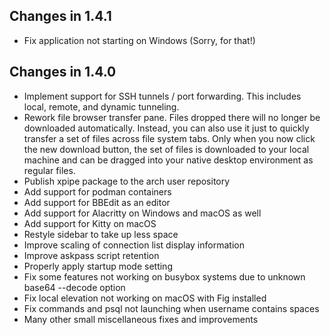 ## Changes in 1.4.1

- Fix application not starting on Windows (Sorry, for that!)

## Changes in 1.4.0

- Implement support for SSH tunnels / port forwarding.
  This includes local, remote, and dynamic tunneling.
- Rework file browser transfer pane. Files dropped there will no longer be downloaded automatically.
  Instead, you can also use it just to quickly transfer a set of files across file system tabs.
  Only when you now click the new download button, the set of files is downloaded
  to your local machine and can be dragged into your native desktop environment as regular files.
- Publish xpipe package to the arch user repository
- Add support for podman containers
- Add support for BBEdit as an editor
- Add support for Alacritty on Windows and macOS as well
- Add support for Kitty on macOS
- Restyle sidebar to take up less space
- Improve scaling of connection list display information
- Improve askpass script retention
- Properly apply startup mode setting
- Fix some features not working on busybox systems due to unknown base64 --decode option
- Fix local elevation not working on macOS with Fig installed
- Fix commands and psql not launching when username contains spaces
- Many other small miscellaneous fixes and improvements
